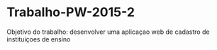 # Trabalho-PW-2015-2
Objetivo do trabalho: desenvolver uma aplicaçao web de cadastro de instituiçoes de ensino
